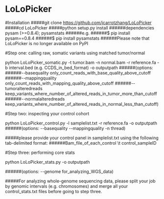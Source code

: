 # LoLoPicker

#Installation
#####git clone https://github.com/jcarrotzhang/LoLoPicker
#####cd LoLoPicker
#####python setup.py install
######dependencies pysam (>=0.8.4); pysamstats
######e.g.
######$ pip install pysam==0.8.4
######$ pip install pysamstats
######Please note that LoLoPicker is no longer available on PyPI

#Step one: calling raw, somatic variants using matched tumor/normal

python LoLoPicker_somatic.py -t tumor.bam -n normal.bam -r reference.fa -b interval.bed (e.g. CCDS_in_bed_format) -o outputpath 
######(options: 
######--basequality only_count_reads_with_base_quality_above_cutoff 
######--mappingquality only_count_reads_with_mapping_quality_above_cutoff 
######--tumoralteredreads keep_variants_where_number_of_altered_reads_in_tumor_more_than_cutoff
######--normalalteredreads keep_variants_where_number_of_altered_reads_in_normal_less_than_cutoff)

#Step two: inspecting your control cohort

python LoLoPicker_control.py -l samplelist.txt -r reference.fa -o outputpath
######(options: --basequality --mappingquality -n thread)

#####please provide your control panel in samplelist.txt using the following tab-delimited format:
######Bam_file_of_each_control      \t      control_sampleID

#Step three: performing core stats

python LoLoPicker_stats.py -o outputpath 

######(options: --genome for_analyzing_WGS_data)

#####For analyzing whole-genome sequencing data, please split your job by genomic intervals (e.g. chromosomes) and merge all your control_stats.txt files before going to step three.

